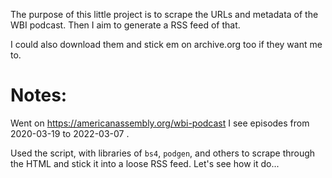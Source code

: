 The purpose of this little project is to scrape the URLs and metadata of the 
WBI podcast. Then I aim to generate a RSS feed of that. 

I could also download them and stick em on archive.org too if they want me to.

# Notes:

Went on https://americanassembly.org/wbi-podcast
I see episodes from 2020-03-19 to 2022-03-07 .

Used the script, with libraries of `bs4`, `podgen`, and others to scrape
through the HTML and stick it into a loose RSS feed. Let's see how it do...


